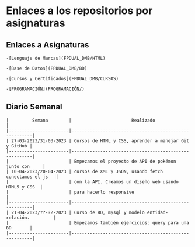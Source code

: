 # Enlaces a los repositorios por asignaturas

## Enlaces a Asignaturas

    -[Lenguaje de Marcas](FPDUAL_DMB/HTML)

    -[Base de Datos](FPDUAL_DMB/BD)

    -[Cursos y Certificados](FPDUAL_DMB/CURSOS)

    -[PROGRAMACIÓN](PROGRAMACIÓN/)


## Diario Semanal


    |         Semana        |                       Realizado                       |
    |-----------------------|-------------------------------------------------------|
    | 27-03-2023/31-03-2023 | Cursos de HTML y CSS, aprender a manejar Git y GitHub |
    |-----------------------|-------------------------------------------------------|
    |                       | Empezamos el proyecto de API de pokémon junto con     |
    | 10-04-2023/20-04-2023 | cursos de XML y JSON, usando fetch conectamos el js   |
    |                       | con la API. Creamos un diseño web usando HTML5 y CSS  |
    |                       | para hacerlo responsive                               |
    |-----------------------|-------------------------------------------------------|
    | 21-04-2023/??-??-2023 | Curso de BD, mysql y modelo entidad-relación.         |
    |                       | Empezamos también ejercicios: query para una BD       |
    |-----------------------|-------------------------------------------------------|
